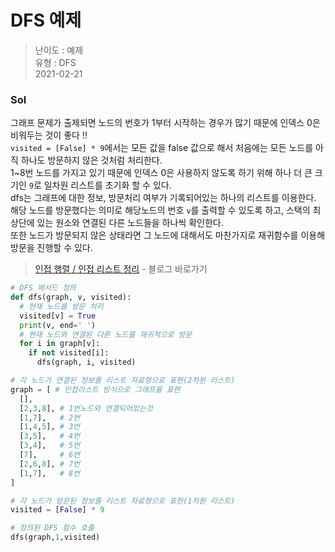 # DFS 예제
> 난이도 : 예제   
> 유형 : DFS  
> 2021-02-21

### Sol
그래프 문제가 출제되면 노드의 번호가 1부터 시작하는 경우가 많기 때문에 인덱스 0은 비워두는 것이 좋다 !!  
`visited = [False] * 9`에서는 모든 값을 false 값으로 해서 처음에는 모든 노드를 아직 하나도 방문하지 않은 것처럼 처리한다.  
1~8번 노드를 가지고 있기 때문에 인덱스 0은 사용하지 않도록 하기 위해 하나 더 큰 크기인 `9`로 일차원 리스트를 초기화 할 수 있다.  
dfs는 그래프에 대한 정보, 방문처리 여부가 기록되어있는 하나의 리스트를 이용한다.
해당 노드를 방문했다는 의미로 해당노드의 번호 `v`를 출력할 수 있도록 하고, 스택의 최상단에 있는 원소와 연결된 다른 노드들을 하나씩 확인한다.   
또한 노드가 방문되지 않은 상태라면 그 노드에 대해서도 마찬가지로 재귀함수를 이용해 방문을 진행할 수 있다.  

> [인접 행렬 / 인접 리스트 정리](https://suzumsz.tistory.com/34?category=930415) - 블로그 바로가기
```python
# DFS 메서드 정의
def dfs(graph, v, visited):
  # 현재 노드를 방문 처리
  visited[v] = True
  print(v, end=' ')
  # 현재 노드와 연결된 다른 노드를 재귀적으로 방문
  for i in graph[v]:
    if not visited[i]:
      dfs(graph, i, visited)

# 각 노드가 연결된 정보를 리스트 자료형으로 표현(2차원 리스트)
graph = [ # 인접리스트 방식으로 그래프를 표현
  [],
  [2,3,8], # 1번노드와 연결되어있는것
  [1,7],   # 2번
  [1,4,5], # 3번
  [3,5],   # 4번
  [3,4],   # 5번
  [7],     # 6번
  [2,6,8], # 7번
  [1,7],   # 8번
]

# 각 노드가 방문된 정보를 리스트 자료형으로 표현(1차원 리스트)
visited = [False] * 9 

# 정의된 DFS 함수 호출
dfs(graph,1,visited)
```
